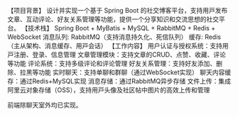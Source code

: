 【项⽬背景】
设计并实现⼀个基于 Spring Boot 的社交博客平台，⽀持⽤⼾发布⽂章、互动评论、好友关系管理等功能，提供⼀个分享知识和交流思想的社交平台。
【技术栈】 Spring Boot + MyBatis + MySQL + RabbitMQ + Redis + WebSocket
消息队列: RabbitMQ（⽀持消息持久化、死信队列）
缓存: Redis（主从架构、消息缓存、⽤⼾会话）
【⼯作内容】
用户认证与授权系统：⽀持⽤⼾注册、登录、信息管理
文章管理模块：⽀持⽂章的CRUD、点赞、收藏、评论等功能
评论系统：⽀持多级评论和评论管理
好友关系管理：⽀持好友添加、删除、拉⿊等功能
实时聊天：⽀持单聊和群聊（通过WebSocket实现）
聊天内容缓存：通过Redis+MySQL实现
消息存储：通过RabbitMQ异步存储
文件上传：集成阿⾥云对象存储（OSS），⽀持⽤⼾头像及社区帖中图⽚的⾼效上传和管理

前端除聊天室外均已实现。
